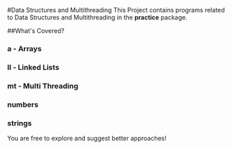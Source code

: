 #Data Structures and Multithreading
This Project contains programs related to Data Structures and Multithreading in the **practice** package.

##What's Covered?
### a - Arrays
### ll - Linked Lists
### mt - Multi Threading
### numbers
### strings

You are free to explore and suggest better approaches!